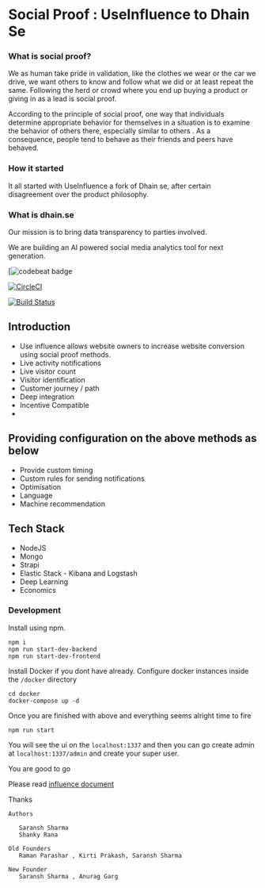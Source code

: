 # Social Proof : UseInfluence to Dhain Se

### What is social proof?

We as human take pride in validation, like the clothes we wear or the car we drive, we want others to know and follow what we did or at least repeat the same. Following the herd or crowd where you end
up buying a product or giving in as a lead is social proof.

According to the principle of social proof, one way that individuals determine appropriate behavior for themselves in a situation is to examine the behavior of others there, especially similar to others . As a consequence, people tend to behave as their friends and peers have behaved.


### How it started

It all started with UseInfluence a fork of Dhain se, after certain disagreement over the product philosophy.


### What is dhain.se


Our mission is to bring data transparency to parties involved.

We are building an AI powered social media analytics tool for next generation.




[![codebeat badge](r)

[![CircleCI]()]()

[![Build Status]()]()



## Introduction

- Use influence allows website owners to increase website conversion using social proof  methods.
- Live activity notifications
- Live visitor count
- Visitor identification
- Customer journey / path
- Deep integration
- Incentive Compatible
-

## Providing configuration on the above methods as below

- Provide custom timing
- Custom rules for sending notifications
- Optimisation
- Language
- Machine recommendation

## Tech Stack

- NodeJS
- Mongo
- Strapi
- Elastic Stack - Kibana and Logstash
- Deep Learning
- Economics



### Development

Install using npm.

```
npm i
npm run start-dev-backend
npm run start-dev-frontend

```

Install Docker if you dont have already. Configure docker instances inside the `/docker` directory


```
cd docker
docker-compose up -d  
```

Once you are finished with above and everything seems alright time to fire

```
npm run start

```

You will see the ui on the ``localhost:1337`` and then you can go create admin at  ``localhost:1337/admin`` and create your super user.

You are good to go

Please read  [influence document](https://github.com/)

Thanks



```
Authors

   Saransh Sharma
   Shanky Rana

Old Founders
   Raman Parashar , Kirti Prakash, Saransh Sharma

New Founder
   Saransh Sharma , Anurag Garg

 ```
